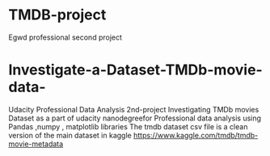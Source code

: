 # TMDB-project
Egwd professional second project
# Investigate-a-Dataset-TMDb-movie-data-
Udacity Professional Data Analysis 2nd-project Investigating TMDb movies Dataset as a part of udacity nanodegreefor Professional data analysis
using Pandas ,numpy , matplotlib libraries The tmdb dataset csv file is a clean version of the main dataset 
in kaggle https://www.kaggle.com/tmdb/tmdb-movie-metadata
